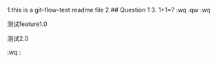 1.this is a git-flow-test readme file
2.## Question 1 
3. 1+1=?
:wq
:qw
:wq

测试feature1.0


测试2.0

:wq
:

